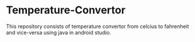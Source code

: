 # Temperature-Convertor
This repository consists of temperature convertor from celcius to fahrenheit and vice-versa using java in android studio.
